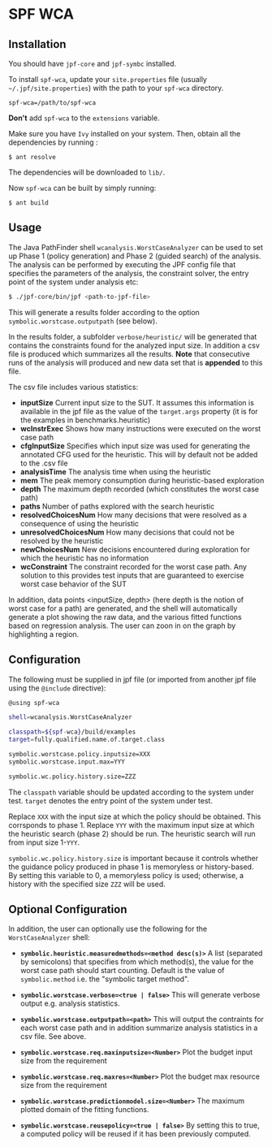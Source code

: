 # SPF WCA

## Installation
You should have `jpf-core` and `jpf-symbc` installed.

To install `spf-wca`, update your `site.properties` file (usually `~/.jpf/site.properties`) with the path to your `spf-wca` directory. 
```
spf-wca=/path/to/spf-wca
```

**Don't** add `spf-wca` to the `extensions` variable.

Make sure you have `Ivy` installed on your system. Then, obtain all the dependencies by running :
```
$ ant resolve
```
The dependencies will be downloaded to `lib/`.

Now `spf-wca` can be built by simply running:
```
$ ant build
```

## Usage 
The Java PathFinder shell `wcanalysis.WorstCaseAnalyzer` can be used to set up Phase 1 (policy generation) and Phase 2 (guided search) of the analysis.
The analysis can be performed by executing the JPF config file that specifies the parameters of the analysis, the constraint solver, the entry point of the system under analysis etc:

```bash
$ ./jpf-core/bin/jpf <path-to-jpf-file>
```

This will generate a results folder according to the option `symbolic.worstcase.outputpath` (see below).

In the results folder, a subfolder `verbose/heuristic/` will be generated that contains the constraints found for the analyzed input size. In addition a csv file is produced which summarizes all the results.
**Note** that consecutive runs of the analysis will produced and new data set that is **appended** to this file. 

The csv file includes various statistics:

* **inputSize** Current input size to the SUT. It assumes this information is available in the jpf file as the value of the `target.args` property (it is for the examples in benchmarks.heuristic)
* **wcInstrExec** Shows how many instructions were executed on the worst case path
* **cfgInputSize** Specifies which input size was used for generating the annotated CFG used for the heuristic. This will by default not be added to the .csv file
* **analysisTime** The analysis time when using the heuristic
* **mem** The peak memory consumption during heuristic-based exploration
* **depth** The maximum depth recorded (which constitutes the worst case path)
* **paths** Number of paths explored with the search heuristic
* **resolvedChoicesNum** How many decisions that were resolved as a consequence of using the heuristic
* **unresolvedChoicesNum** How many decisions that could not be resolved by the heuristic
* **newChoicesNum** New decisions encountered during exploration for which the heuristic has no information
* **wcConstraint** The constraint recorded for the worst case path. Any solution to this provides test inputs that are guaranteed to exercise worst case behavior of the SUT

In addition, data points <inputSize, depth> (here depth is the notion of worst case for a path) are generated, and the shell will automatically generate a plot showing the raw data, and the various fitted functions based on regression analysis. The user can zoon in on the graph by highlighting a region.

## Configuration
The following must be supplied in jpf file (or imported from another jpf file using the `@include` directive):

```bash
@using spf-wca

shell=wcanalysis.WorstCaseAnalyzer

classpath=${spf-wca}/build/examples
target=fully.qualified.name.of.target.class

symbolic.worstcase.policy.inputsize=XXX
symbolic.worstcase.input.max=YYY

symbolic.wc.policy.history.size=ZZZ

```
The `classpath` variable should be updated according to the system under test. `target` denotes the entry point of the system under test.

Replace `XXX` with the input size at which the policy should be obtained. This corrsponds to phase 1. Replace `YYY` with the maximum input size at which the heuristic search (phase 2) should be run. The heuristic search will run from input size 1-`YYY`.

`symbolic.wc.policy.history.size` is important because it controls whether the guidance policy produced in phase 1 is memoryless or history-based. By setting this variable to 0, a memoryless policy is used; otherwise, a history with the specified size `ZZZ` will be used.

## Optional Configuration
In addition, the user can optionally use the following for the `WorstCaseAnalyzer` shell:

* **```symbolic.heuristic.measuredmethods=<method desc(s)>```**  A list (separated by semicolons) that specifies from which method(s), the value for the worst case path should start counting. Default is the value of ```symbolic.method``` i.e. the "symbolic target method".

* **```symbolic.worstcase.verbose=<true | false>```** This will generate verbose output e.g. analysis statistics. 

* **```symbolic.worstcase.outputpath=<path>```** This will output the contraints for each worst case path and in addition summarize analysis statistics in a csv file. See above.

* **```symbolic.worstcase.req.maxinputsize=<Number>```** Plot the budget input size from the requirement

* **```symbolic.worstcase.req.maxres=<Number>```** Plot the budget max resource size from the requirement

* **```symbolic.worstcase.predictionmodel.size=<Number>```** The maximum plotted domain of the fitting functions.

* **```symbolic.worstcase.reusepolicy=<true | false>```** By setting this to true, a computed policy will be reused if it has been previously computed.
